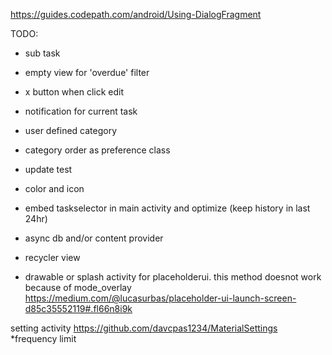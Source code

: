 https://guides.codepath.com/android/Using-DialogFragment

TODO:
- sub task
- empty view for 'overdue' filter
- x button when click edit
- notification for current task
- user defined category
- category order as preference class
- update test
- color and icon
- embed taskselector in main activity and optimize (keep history in last 24hr)
- async db and/or content provider
- recycler view


- drawable or splash activity for placeholderui. this method doesnot work because of mode_overlay
  https://medium.com/@lucasurbas/placeholder-ui-launch-screen-d85c35552119#.fl66n8i9k

 setting activity
 https://github.com/davcpas1234/MaterialSettings
*frequency limit